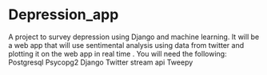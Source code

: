 # Depression_app

A project to survey depression using Django and machine learning. It will be a web app that will use sentimental analysis using data from twitter and plotting it on the web app in real time .
You will need the following:
Postgresql 
Psycopg2
Django 
Twitter stream api
Tweepy

